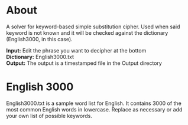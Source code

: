 # About
A solver for keyword-based simple substitution cipher. Used when said keyword is not known and it will be checked against the dictionary (English3000, in this case). 

**Input:** Edit the phrase you want to decipher at the bottom  
**Dictionary:** English3000.txt  
**Output:** The output is a timestamped file in the Output directory  

# English 3000
English3000.txt is a sample word list for English. It contains 3000 of the most common English words in lowercase. Replace as necessary or add your own list of possible keywords. 
